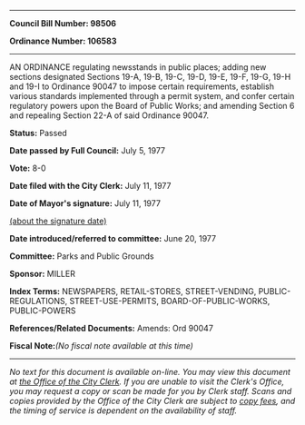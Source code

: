 

********

**Council Bill Number: 98506**
   
**Ordinance Number: 106583**
********

 AN ORDINANCE regulating newsstands in public places; adding new sections designated Sections 19-A, 19-B, 19-C, 19-D, 19-E, 19-F, 19-G, 19-H and 19-I to Ordinance 90047 to impose certain requirements, establish various standards implemented through a permit system, and confer certain regulatory powers upon the Board of Public Works; and amending Section 6 and repealing Section 22-A of said Ordinance 90047.

**Status:** Passed
   
**Date passed by Full Council:** July 5, 1977
   
**Vote:** 8-0
   
**Date filed with the City Clerk:** July 11, 1977
   
**Date of Mayor's signature:** July 11, 1977
   
[(about the signature date)](/~public/approvaldate.htm)
   
   
   
**Date introduced/referred to committee:** June 20, 1977
   
**Committee:** Parks and Public Grounds
   
**Sponsor:** MILLER
   
   
**Index Terms:** NEWSPAPERS, RETAIL-STORES, STREET-VENDING, PUBLIC-REGULATIONS, STREET-USE-PERMITS, BOARD-OF-PUBLIC-WORKS, PUBLIC-POWERS

**References/Related Documents:** Amends: Ord 90047

**Fiscal Note:**_(No fiscal note available at this time)_
********

_No text for this document is available on-line. You may view this document at [the Office of the City Clerk](http://www.seattle.gov/leg/clerk/contactUs.htm). If you are unable to visit the Clerk's Office, you may request a copy or scan be made for you by Clerk staff. Scans and copies provided by the Office of the City Clerk are subject to [copy fees](http://clerk.seattle.gov/~public/clerkfees.htm), and the timing of service is dependent on the availability of staff._

